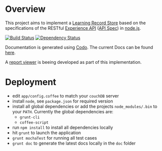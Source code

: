 # Overview
This project aims to implement a [Learning Record Store](https://en.wikipedia.org/wiki/Learning_Record_Store) based on the specifications of the RESTful [Experience API](http://www.adlnet.gov/tla/experience-api) ([API Spec](https://github.com/adlnet/xAPI-Spec/blob/1.0.0/xAPI.md)) in [node.js](http://nodejs.org/).

[![Build Status](https://travis-ci.org/webtech-uos/nodejs-lrs.png?branch=master)](https://travis-ci.org/webtech-uos/nodejs-lrs)
[![Dependency Status](https://gemnasium.com/webtech-uos/nodejs-lrs.png)](https://gemnasium.com/webtech-uos/nodejs-lrs)

Documentation is generated using [Codo](https://github.com/coffeedoc/codo).
The current Docs can be found [here](http://coffeedoc.info/github/webtech-uos/nodejs-lrs).

A [report viewer](https://github.com/jvogtherr/ExperienceReportViewer) is beeing developed as part of this implementation.

# Deployment
* edit `app/config.coffee` to match your `couchDB` server
* install `node`, see `package.json` for required version
* install all global dependencies or add the projects `node_modules/.bin` to your `PATH`. Currently the global dependencies are:
  * `grunt-cli`
  * `coffee-script`
* run `npm install` to install all dependencies locally
* hit `grunt` to launch the application
* `grunt mochaTest` for running all test cases
* `grunt doc` to generate the latest docs locally in the `doc` folder
